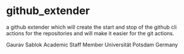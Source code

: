 # github_extender
a github extender which will create the start and stop of the github cli actions for the repositories and will make it easier for the git actions.

Gaurav Sablok
Academic Staff Member
Universität Potsdam
Germany
